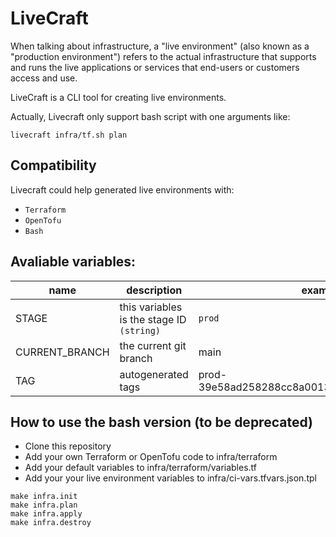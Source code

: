 # LiveCraft

When talking about infrastructure, a "live environment" (also known as a "production environment") refers to the actual infrastructure that supports and runs the live applications or services that end-users or customers access and use.

LiveCraft is a CLI tool for creating live environments.

Actually, Livecraft only support bash script with one arguments like:


```
livecraft infra/tf.sh plan
```

## Compatibility

Livecraft could help generated live environments with:

- `Terraform`
- `OpenTofu`
- `Bash`

## Avaliable variables:

| name | description | example |
| --- | --- | --- |
| STAGE | this variables is the stage ID `(string)`| `prod` |
|CURRENT_BRANCH| the current git branch | main |
|TAG| autogenerated tags  | prod-39e58ad258288cc8a0013fac8a80552ac511c619 |


## How to use the bash version (to be deprecated)

- Clone this repository
- Add your own Terraform or OpenTofu code to infra/terraform
- Add your default variables to infra/terraform/variables.tf
- Add your your live environment variables to infra/ci-vars.tfvars.json.tpl

```
make infra.init
make infra.plan
make infra.apply
make infra.destroy
```
